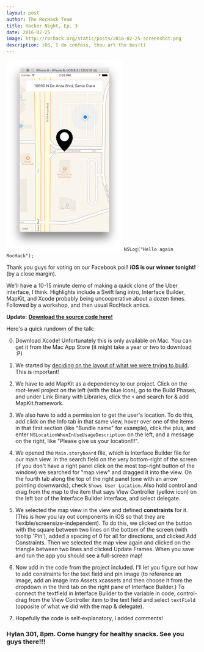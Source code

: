```yaml
---
layout: post
author: The RocHack Team
title: Hacker Night, Ep. 3
date: 2016-02-25
image: http://rochack.org/static/posts/2016-02-25-screenshot.png
description: iOS, I do confess, thou art the bes(t)
---
```

![Hacker Night 3](/static/posts/2016-02-25-screenshot.png)
`NSLog("Hello again RocHack");`

Thank you guys for voting on our Facebook poll! **iOS is our winner tonight!** (by a close margin).

We'll have a 10-15 minute demo of making a quick clone of the Uber interface, I think. Highlights include a Swift lang intro, Interface Builder, MapKit, and Xcode probably being uncooperative about a dozen times. Followed by a workshop, and then usual RocHack antics.

**Update:** [**Download the source code here!**](/static/posts/2016-02-25-UberApp.zip)

Here's a quick rundown of the talk:

0. Download Xcode! Unfortunately this is only available on Mac. You can get it from the Mac App Store (it might take a year or two to download :P)
1. We started by [deciding on the layout of what we were trying to build](https://www.google.com/search?espv=2&biw=1440&bih=801&tbm=isch&sa=1&q=uber+interface&oq=uber+interface&gs_l=img.3...819.819.0.964.0.0.0.0.0.0.0.0..0.0....0...1c.1.64.img..0.0.0.6kq1mfA9IGc#imgrc=OeFMLkrKLo8QiM%3A). This is important!

2. We have to add MapKit as a dependency to our project. Click on the root-level project on the left (with the blue icon), go to the Build Phases, and under Link Binary with Libraries, click the `+` and search for & add MapKit.framework.

3. We also have to add a permission to get the user's location. To do this, add click on the Info tab in that same view, hover over one of the items in that first section (like "Bundle name" for example), click the plus, and enter `NSLocationWhenInUseUsageDescription` on the left, and a message on the right, like "Please give us your location!!!".

4. We opened the `Main.storyboard` file, which is Interface Builder file for our main view. In the search field on the very bottom-right of the screen (if you don't have a right panel click on the most top-right button of the window) we searched for "map view" and dragged it into the view. On the fourth tab along the top of the right panel (one with an arrow pointing downwards), check `Shows User Location`. Also hold control and drag from the map to the item that says View Controller (yellow icon) on the left bar of the Interface Builder interface, and select delegate.

5. We selected the map view in the view and defined **constraints** for it. (This is how you lay out components in iOS so that they are flexible/screensize-independent). To do this, we clicked on the button with the square between two lines on the bottom of the screen (with tooltip 'Pin'), added a spacing of 0 for all for directions, and clicked Add Constraints. Then we selected the map view again and clicked on the triangle between two lines and clicked Update Frames. When you save and run the app you should see a full-screen map!

6. Now add in the code from the project included. I'll let you figure out how to add constraints for the text field and pin image (to reference an image, add an image into Assets.xcassets and then choose it from the dropdown in the third tab on the right pane of Interface Builder.) To connect the textfield in Interface Builder to the variable in code, control-drag from the View Controller item to the text field and select `textField` (opposite of what we did with the map & delegate).

7. Hopefully the code is self-explanatory, I added comments!

### Hylan 301, 8pm. Come hungry for healthy snacks. See you guys there!!!

